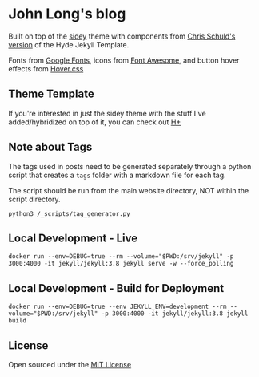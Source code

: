 # John Long's blog

Built on top of the [sidey](https://github.com/ronv/sidey) theme with components from [Chris Schuld's version](https://github.com/cbschuld/chrisschuld.com) of the Hyde Jekyll Template.

Fonts from [Google Fonts](https://fonts.google.com/), icons from [Font Awesome](https://fontawesome.com/), and button hover effects from [Hover.css](https://ianlunn.github.io/Hover/)

## Theme Template

If you're interested in just the sidey theme with the stuff I've added/hybridized on top of it, you can check out [H+](https://github.com/johnzl-777/H-Plus)

## Note about Tags

The tags used in posts need to be generated separately through a python script that creates a `tags` folder with a markdown file for each tag.

The script should be run from the main website directory, NOT within the script directory.

```
python3 /_scripts/tag_generator.py
```

## Local Development - Live
```
docker run --env=DEBUG=true --rm --volume="$PWD:/srv/jekyll" -p 3000:4000 -it jekyll/jekyll:3.8 jekyll serve -w --force_polling
```

## Local Development - Build for Deployment
```
docker run --env=DEBUG=true --env JEKYLL_ENV=development --rm --volume="$PWD:/srv/jekyll" -p 3000:4000 -it jekyll/jekyll:3.8 jekyll build
```

## License
Open sourced under the [MIT License](LICENSE.md)
